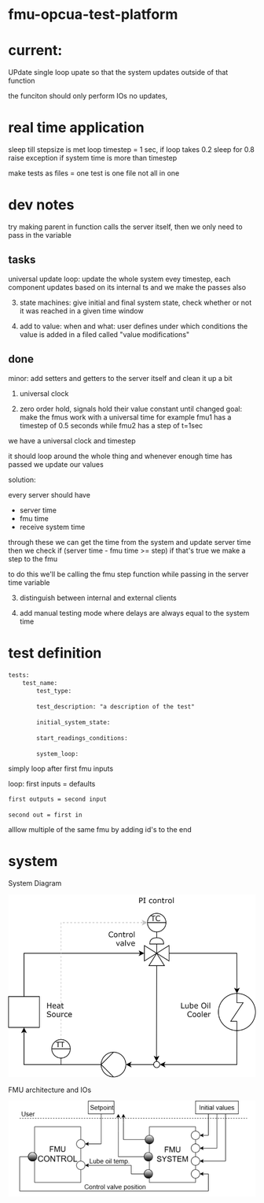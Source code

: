 # fmu-opcua-test-platform


# current:



UPdate single loop upate so that the system updates outside of that function

the funciton should only perform IOs no updates, 


# real time application 

sleep till stepsize is met
loop timestep = 1 sec, if loop takes 0.2 sleep for 0.8
raise exception if system time is more than timestep

make tests as files = one test is one file not all in one 


# dev notes

try making parent in function calls the server itself, then we only need to pass in the variable

## tasks

universal update loop: update the whole system evey timestep, each component updates based on its internal ts and we make the passes also

3) state machines:
    give initial and final system state, check whether or not it was reached in a given time window

4) add to value:
    when and what: user defines under which conditions the value is added in a filed called "value modifications"


## done

minor: add setters and getters to the server itself and clean it up a bit 
1) universal clock


2) zero order hold, signals hold their value constant until changed
goal: make the fmus work with a universal time
for example fmu1 has a timestep of 0.5 seconds while fmu2 has a step of t=1sec

we have a universal clock and timestep

it should loop around the whole thing and whenever enough time has passed we update our values

solution:

every server should have 
- server time
- fmu time
- receive system time

through these we can get the time from the system and update server time
then we check if (server time - fmu time >= step) if that's true we make a step to the fmu 

to do this we'll be calling the fmu step function while passing in the server time variable


3) distinguish between internal and external clients


5) add manual testing mode where delays are always equal to the system time



# test definition


    tests:
        test_name:
            test_type: 

            test_description: "a description of the test"

            initial_system_state:

            start_readings_conditions:

            system_loop:

    



simply loop after first fmu inputs

loop:
    first inputs = defaults

    first outputs = second input

    second out = first in



alllow multiple of the same fmu by adding id's to the end

# system

System Diagram

<img src="./readme_resources/LOC.drawio.svg"/>

FMU architecture and IOs

<img src="./readme_resources/system_diagram.png"  />


